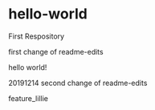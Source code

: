 # hello-world
First Respository

first change of readme-edits 


hello world!

20191214
second change of readme-edits

feature_lillie


